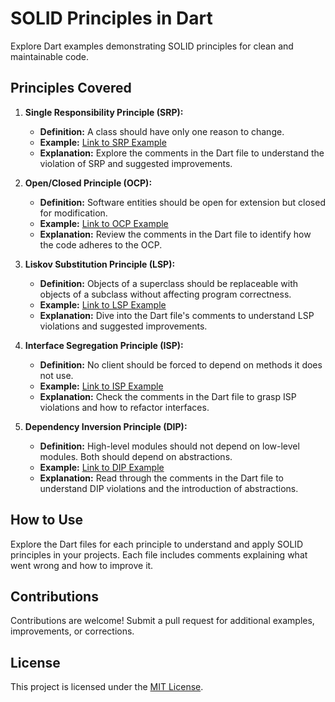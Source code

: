 # SOLID Principles in Dart

Explore Dart examples demonstrating SOLID principles for clean and maintainable code.

## Principles Covered

1. **Single Responsibility Principle (SRP):**
   - **Definition:** A class should have only one reason to change.
   - **Example:** [Link to SRP Example](single_responsibility.dart)
   - **Explanation:** Explore the comments in the Dart file to understand the violation of SRP and suggested improvements.

2. **Open/Closed Principle (OCP):**
   - **Definition:** Software entities should be open for extension but closed for modification.
   - **Example:** [Link to OCP Example](open_closed.dart)
   - **Explanation:** Review the comments in the Dart file to identify how the code adheres to the OCP.

3. **Liskov Substitution Principle (LSP):**
   - **Definition:** Objects of a superclass should be replaceable with objects of a subclass without affecting program correctness.
   - **Example:** [Link to LSP Example](liskov_substitution.dart)
   - **Explanation:** Dive into the Dart file's comments to understand LSP violations and suggested improvements.

4. **Interface Segregation Principle (ISP):**
   - **Definition:** No client should be forced to depend on methods it does not use.
   - **Example:** [Link to ISP Example](interface_segregation.dart)
   - **Explanation:** Check the comments in the Dart file to grasp ISP violations and how to refactor interfaces.

5. **Dependency Inversion Principle (DIP):**
   - **Definition:** High-level modules should not depend on low-level modules. Both should depend on abstractions.
   - **Example:** [Link to DIP Example](dependency_inversion.dart)
   - **Explanation:** Read through the comments in the Dart file to understand DIP violations and the introduction of abstractions.

## How to Use

Explore the Dart files for each principle to understand and apply SOLID principles in your projects. Each file includes comments explaining what went wrong and how to improve it.

## Contributions

Contributions are welcome! Submit a pull request for additional examples, improvements, or corrections.

## License

This project is licensed under the [MIT License](LICENSE).
